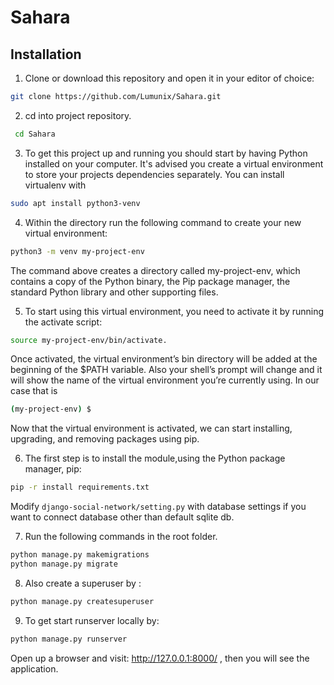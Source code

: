 
# Sahara


## Installation
1. Clone or download this repository and open it in your editor of choice: 
```bash
git clone https://github.com/Lumunix/Sahara.git
```
2. cd into project repository.
```bash
 cd Sahara
 ``` 
3. To get this project up and running you should start by having Python installed on your computer. It's advised you create a virtual environment to store your projects dependencies separately. You can install virtualenv with

```bash
sudo apt install python3-venv
```
4. Within the directory run the following command to create your new virtual environment:
```bash
python3 -m venv my-project-env
```
The command above creates a directory called my-project-env, which contains a copy of the Python binary, the Pip package manager, the standard Python library and other supporting files.

5. To start using this virtual environment, you need to activate it by running the activate script:
```bash
source my-project-env/bin/activate.
```
Once activated, the virtual environment’s bin directory will be added at the beginning of the $PATH variable. Also your shell’s prompt will change and it will show the name of the virtual environment you’re currently using. In our case that is 
```bash 
(my-project-env) $
```
Now that the virtual environment is activated, we can start installing, upgrading, and removing packages using pip.

6. The first step is to install the module,using the Python package manager, pip:
```bash
pip -r install requirements.txt
```
Modify `django-social-network/setting.py` with database settings if you want to connect database other than default sqlite db.


7. Run the following commands in the root folder.
```bash
python manage.py makemigrations
python manage.py migrate
```
8. Also create a superuser by :
```bash
python manage.py createsuperuser
```
9. To get start runserver locally by:
```bash
python manage.py runserver
```
Open up a browser and visit: http://127.0.0.1:8000/ , then you will see the application.



